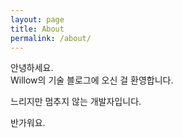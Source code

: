 ```yaml
---
layout: page
title: About
permalink: /about/
---
```


안녕하세요.  
Willow의 기술 블로그에 오신 걸 환영합니다.  

느리지만 멈추지 않는 개발자입니다.   

반가워요.  
